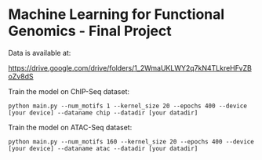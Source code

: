 # Machine Learning for Functional Genomics - Final Project

Data is available at:

https://drive.google.com/drive/folders/1_2WmaUKLWY2q7kN4TLkreHFvZBoZv8dS

Train the model on ChIP-Seq dataset:

```
python main.py --num_motifs 1 --kernel_size 20 --epochs 400 --device [your device] --dataname chip --datadir [your datadir]
```

Train the model on ATAC-Seq dataset:

```
python main.py --num_motifs 160 --kernel_size 20 --epochs 400 --device [your device] --dataname atac --datadir [your datadir]
```

